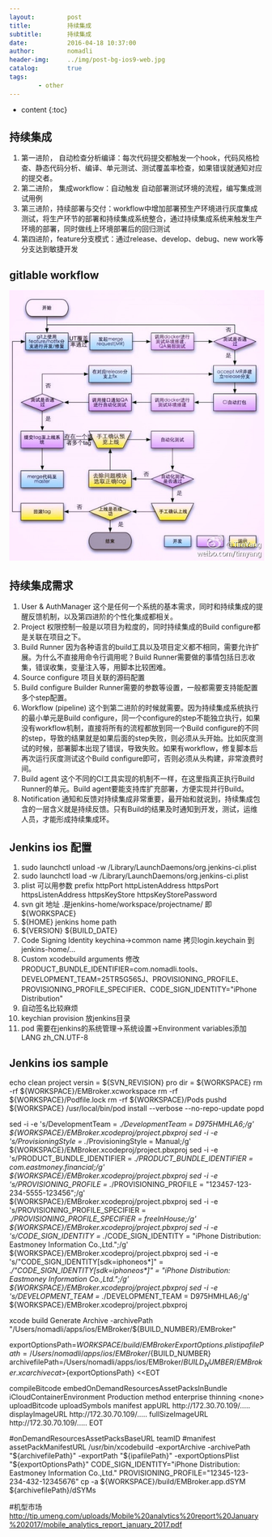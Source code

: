 ```yaml
---
layout:         post
title:          持续集成
subtitle:       持续集成
date:           2016-04-18 10:37:00
author:         nomadli
header-img:     ../img/post-bg-ios9-web.jpg
catalog:        true
tags:
        - other
---
```


* content
{:toc}

## 持续集成
1.  第一进阶， 自动检查分析编译：每次代码提交都触发一个hook，代码风格检查、静态代码分析、编译、单元测试、测试覆盖率检查，如果错误就通知对应的提交者。
2.  第二进阶， 集成workflow：自动触发 自动部署测试环境的流程，编写集成测试用例
3.  第三进阶，持续部署与交付：workflow中增加部署预生产环境进行灰度集成测试，将生产环节的部署和持续集成系统整合，通过持续集成系统来触发生产环境的部署，同时做线上环境部署后的回归测试
4.  第四进阶，feature分支模式：通过release、develop、debug、new work等分支达到敏捷开发

## gitlable workflow 
![1]

## 持续集成需求
01. User & AuthManager 这个是任何一个系统的基本需求，同时和持续集成的提醒反馈机制，以及第四进阶的个性化集成都相关。
02. Project 权限控制一般是以项目为粒度的，同时持续集成的Build configure都是关联在项目之下。
03. Build Runner 因为各种语言的build工具以及项目定义都不相同，需要允许扩展。为什么不直接用命令行调用呢？Build Runner需要做的事情包括日志收集，错误收集，变量注入等，用脚本比较困难。
04. Source configure  项目关联的源码配置
05. Build configure  Builder Runner需要的参数等设置，一般都需要支持能配置多个step配置。
06. Workflow (pipeline)  这个到第二进阶的时候就需要。因为持续集成系统执行的最小单元是Build configure，同一个configure的step不能独立执行，如果没有workflow机制，直接将所有的流程都放到同一个Build configure的不同的step，导致的结果就是如果后面的step失败，则必须从头开始。比如灰度测试的时候，部署脚本出现了错误，导致失败。如果有workflow，修复脚本后再次运行灰度测试这个Build configure即可，否则必须从头构建，非常浪费时间。
07. Build agent  这个不同的CI工具实现的机制不一样，在这里指真正执行Build Runner的单元。Build agent要能支持库扩充部署，方便实现并行Build。
08. Notification 通知和反馈对持续集成非常重要，最开始和就说到，持续集成包含的一层含义就是持续反馈。只有Build的结果及时通知到开发，测试，运维人员，才能形成持续集成环。

## Jenkins ios 配置
01. sudo launchctl unload -w /Library/LaunchDaemons/org.jenkins-ci.plist
02. sudo launchctl load -w /Library/LaunchDaemons/org.jenkins-ci.plist
03. plist 可以用参数 prefix httpPort httpListenAddress httpsPort httpsListenAddress httpsKeyStore httpsKeyStorePassword 
04. svn git 地址 .是jenkins-home/workspace/projectname/ 即 ${WORKSPACE}
05. \${HOME} jenkins home path
06. \${VERSION} \${BUILD_DATE}  
07. Code Signing Identity keychina->common name 拷贝login.keychain 到 jenkins-home/... 
08. Custom xcodebuild arguments 修改PRODUCT_BUNDLE_IDENTIFIER=com.nomadli.tools、DEVELOPMENT_TEAM=25TR5G565J、PROVISIONING_PROFILE、PROVISIONING_PROFILE_SPECIFIER、CODE_SIGN_IDENTITY="iPhone Distribution"
09. 自动签名比较麻烦
10. keychian provision 放jenkins目录
11. pod 需要在jenkins的系统管理->系统设置->Environment variables添加 LANG zh_CN.UTF-8 

## Jenkins ios sample
echo clean project versin = ${SVN_REVISION} pro dir = ${WORKSPACE}
rm -rf ${WORKSPACE}/EMBroker.xcworkspace
rm -rf ${WORKSPACE}/Podfile.lock
rm -rf ${WORKSPACE}/Pods
pushd ${WORKSPACE}
	/usr/local/bin/pod install --verbose --no-repo-update
popd

sed -i -e 's/DevelopmentTeam = .*/DevelopmentTeam = D975HMHLA6;/g' ${WORKSPACE}/EMBroker.xcodeproj/project.pbxproj
sed -i -e 's/ProvisioningStyle = .*/ProvisioningStyle = Manual;/g' ${WORKSPACE}/EMBroker.xcodeproj/project.pbxproj
sed -i -e 's/PRODUCT_BUNDLE_IDENTIFIER = .*/PRODUCT_BUNDLE_IDENTIFIER = com.eastmoney.financial;/g' ${WORKSPACE}/EMBroker.xcodeproj/project.pbxproj
sed -i -e 's/PROVISIONING_PROFILE = .*/PROVISIONING_PROFILE = "123457-123-234-5555-123456";/g' ${WORKSPACE}/EMBroker.xcodeproj/project.pbxproj
sed -i -e 's/PROVISIONING_PROFILE_SPECIFIER = .*/PROVISIONING_PROFILE_SPECIFIER = freeInHouse;/g' ${WORKSPACE}/EMBroker.xcodeproj/project.pbxproj
sed -i -e 's/CODE_SIGN_IDENTITY = .*/CODE_SIGN_IDENTITY = "iPhone Distribution: Eastmoney Information Co.,Ltd.";/g' ${WORKSPACE}/EMBroker.xcodeproj/project.pbxproj
sed -i -e 's/"CODE_SIGN_IDENTITY\[sdk=iphoneos\*\]" = .*/"CODE_SIGN_IDENTITY\[sdk=iphoneos\*\]" = "iPhone Distribution: Eastmoney Information Co.,Ltd.";/g' ${WORKSPACE}/EMBroker.xcodeproj/project.pbxproj
sed -i -e 's/DEVELOPMENT_TEAM = .*/DEVELOPMENT_TEAM = D975HMHLA6;/g' ${WORKSPACE}/EMBroker.xcodeproj/project.pbxproj
 
xcode build Generate Archive -archivePath "/Users/nomadli/apps/ios/EMBroker/${BUILD_NUMBER}/EMBroker"

exportOptionsPath=${WORKSPACE}/build/EMBrokerExportOptions.plist
ipafilePath=/Users/nomadli/apps/ios/EMBroker/${BUILD_NUMBER}
archivefilePath=/Users/nomadli/apps/ios/EMBroker/${BUILD_NUMBER}/EMBroker.xcarchive
cat >${exportOptionsPath} <<EOT
<?xml version="1.0" encoding="UTF-8"?>
<!DOCTYPE plist PUBLIC "-//Apple//DTD PLIST 1.0//EN" "http://www.apple.com/DTDs/PropertyList-1.0.dtd">
<plist version="1.0">
<dict>
	<key>compileBitcode</key>
	<false/>
	<key>embedOnDemandResourcesAssetPacksInBundle</key>
	<true/>
	<key>iCloudContainerEnvironment</key>
	<string>Production</string>
	<key>method</key>
	<string>enterprise</string>
	<key>thinning</key>
	<string>&lt;none&gt;</string>
	<key>uploadBitcode</key>
	<false/>
	<key>uploadSymbols</key>
	<true/>
	<key>manifest</key>
	<dict>
		<key>appURL</key>
		<string>http://172.30.70.109/.....</string>
        <key>displayImageURL</key>
		<string>http://172.30.70.109/.....</string>
        <key>fullSizeImageURL</key>
		<string>http://172.30.70.109/.....</string>
	</dict>
</dict>
</plist>
EOT

#onDemandResourcesAssetPacksBaseURL teamID
#manifest   assetPackManifestURL
/usr/bin/xcodebuild -exportArchive -archivePath "${archivefilePath}" -exportPath "${ipafilePath}" -exportOptionsPlist "${exportOptionsPath}" CODE_SIGN_IDENTITY="iPhone Distribution: Eastmoney Information Co.,Ltd." PROVISIONING_PROFILE="12345-123-234-432-12345676"
cp -a ${WORKSPACE}/build/EMBroker.app.dSYM ${archivefilePath}/dSYMs


#机型市场
http://tip.umeng.com/uploads/Mobile%20analytics%20report%20January%202017/mobile_analytics_report_january_2017.pdf


[1]: /img/workflow.jpg